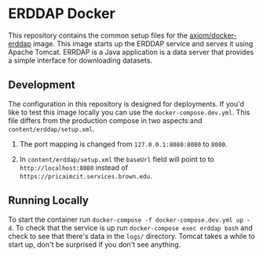 # ERDDAP Docker

This repository contains the common setup files for the
[axiom/docker-erddap][1] image. This image starts up the ERDDAP service and
serves it using Apache Tomcat. ERRDAP is a Java application is a data server
that provides a simple interface for downloading datasets.

## Development

The configuration in this repository is designed for deployments. If you'd like
to test this image locally you can use the `docker-compose.dev.yml`. 
This file differs from the production compose in two aspects:and 
`content/erddap/setup.xml`.

1. The port mapping is changed from `127.0.0.1:8080:8080` to `8080`.

2. In `content/erddap/setup.xml` the `baseUrl` field will point to
to `http://localhost:8080` instead of `https://pricaimcit.services.brown.edu`.

## Running Locally

To start the container run `docker-compose -f docker-compose.dev.yml up -d`. To check that the service is
up run `docker-compose exec erddap bash` and check to see that there's data in
the `logs/` directory. Tomcat takes a while to start up, don't be surprised if
you don't see anything.

[1]: https://hub.docker.com/r/axiom/docker-erddap
